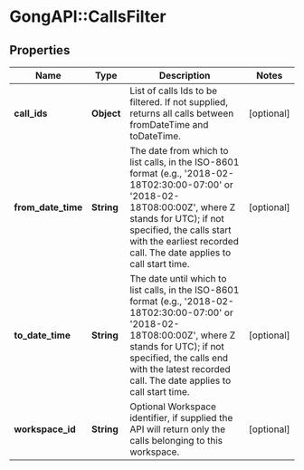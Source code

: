 # GongAPI::CallsFilter

## Properties
Name | Type | Description | Notes
------------ | ------------- | ------------- | -------------
**call_ids** | **Object** | List of calls Ids to be filtered. If not supplied, returns all calls between fromDateTime and toDateTime. | [optional] 
**from_date_time** | **String** | The date from which to list calls, in the ISO-8601 format (e.g., &#x27;2018-02-18T02:30:00-07:00&#x27; or &#x27;2018-02-18T08:00:00Z&#x27;, where Z stands for UTC); if not specified, the calls start with the earliest recorded call. The date applies to call start time. | [optional] 
**to_date_time** | **String** | The date until which to list calls, in the ISO-8601 format (e.g., &#x27;2018-02-18T02:30:00-07:00&#x27; or &#x27;2018-02-18T08:00:00Z&#x27;, where Z stands for UTC); if not specified, the calls end with the latest recorded call. The date applies to call start time. | [optional] 
**workspace_id** | **String** | Optional Workspace identifier, if supplied the API will return only the calls belonging to this workspace. | [optional] 

